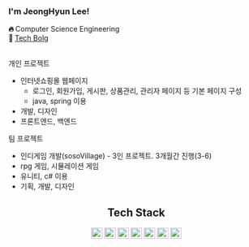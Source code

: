 
  
### I'm JeongHyun Lee!

  <b>🔥 </b> Computer Science Engineering <br>
  <b>💭 </b> <a href="https://blog.naver.com/roskrlss"> Tech Bolg </a><br><br>
  
개인 프로젝트
- 인터넷쇼핑몰 웹페이지
  - 로그인, 회원가입, 게시판, 상품관리, 관리자 페이지 등 기본 페이지 구성
  - java, spring 이용
 - 개발, 디자인
  - 프론트엔드, 백엔드

팀 프로젝트
- 인디게임 개발(sosoVillage) - 3인 프로젝트. 3개월간 진행(3-6)
 - rpg 게임, 시뮬레이션 게임
 - 유니티, c# 이용
  - 기획, 개발, 디자인
    
<div align="center">
  
## Tech Stack
  <img src="https://img.shields.io/badge/Python-3776AB?style=flat-square&logo=Python&logoColor=white" height="22px"/>
  <img src="https://img.shields.io/badge/C++-00599C?style=flat-square&logo=C%2B%2B&logoColor=white" height="22px"/>
  <img src="https://img.shields.io/badge/JAVA-007396?style=flat-square&logo=JAVA&logoColor=white" height="22px"/>
  <img src="https://img.shields.io/badge/MySQL-4479A1?style=flat-square&logo=MySQL&logoColor=white" height="22px"/></a> 
  <img src="https://img.shields.io/badge/C%20Sharp-239120?style=flat-square&logo=CSharp&logoColor=white" height="22px"/>
  <img src="https://img.shields.io/badge/Unity-000000?style=flat-square&logo=Unity&logoColor=white" height="22px"/>
 <img src="https://img.shields.io/badge/nodeJs-339933?style=flat-square&logo=Unity&logoColor=white" height="22px"/> 
  
